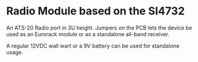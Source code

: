 # Radio Module based on the SI4732

An ATS-20 Radio port in 3U height. Jumpers on the PCB lets the device be used as an Eurorack module or as a standalone all-band receiver.

A regular 12VDC wall wart or a 9V battery can be used for standalone usage.
